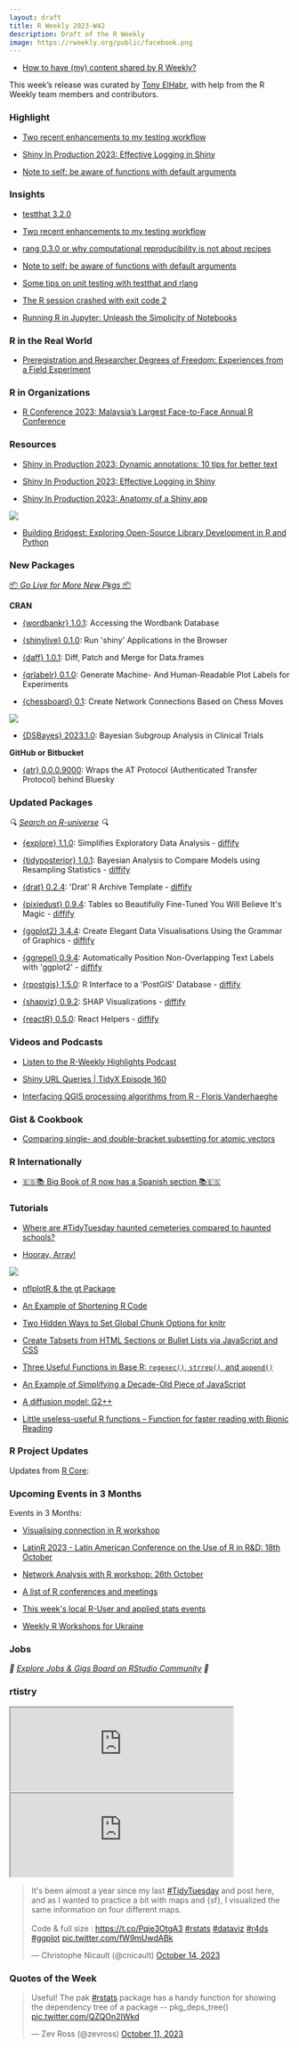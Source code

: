 ```yaml
---
layout: draft
title: R Weekly 2023-W42
description: Draft of the R Weekly
image: https://rweekly.org/public/facebook.png
---
```


+ [How to have (my) content shared by R Weekly?](https://github.com/rweekly/rweekly.org#how-to-have-my-content-shared-by-r-weekly)

This week’s release was curated by [Tony ElHabr](https://twitter.com/TonyElHabr), with help from the R Weekly team members and contributors.

### Highlight

+ [Two recent enhancements to my testing workflow](https://masalmon.eu/2023/10/09/test-workflow-enhancement/)

+ [Shiny In Production 2023: Effective Logging in Shiny](https://github.com/tanho63/talk_shinyprod2023_logging)

+ [Note to self: be aware of functions with default arguments](https://r-critique.com/be-aware-of-default-function-arguments)

### Insights

+ [testthat 3.2.0](https://www.tidyverse.org/blog/2023/10/testthat-3-2-0/)

+ [Two recent enhancements to my testing workflow](https://masalmon.eu/2023/10/09/test-workflow-enhancement/)

+ [rang 0.3.0 or why computational reproducibility is not about recipes](https://chainsawriot.com/postmannheim/2023/10/10/repro.html)

+ [Note to self: be aware of functions with default arguments](https://r-critique.com/be-aware-of-default-function-arguments)

+ [Some tips on unit testing with testthat and rlang](https://r-critique.com/some-tips-on-unit-testing-with-testthat-and-rlang)

+ [The R session crashed with exit code 2](https://r-critique.com/the-r-session-crashed-with-exit-code-2)

+ [Running R in Jupyter: Unleash the Simplicity of Notebooks](https://www.marsja.se/running-r-in-jupyter-unleash-the-simplicity-of-notebooks/)

### R in the Real World

+ [Preregistration and Researcher Degrees of Freedom: Experiences from a Field Experiment](https://joachim-gassen.github.io/2023/10/preregistered-degrees-of-freedom/)

### R in Organizations

+ [R Conference 2023: Malaysia’s Largest Face-to-Face Annual R Conference](https://www.r-consortium.org/blog/2023/10/11/r-conference-2023-malaysias-largest-face-to-face-annual-r-conference)


### Resources

+ [Shiny in Production 2023: Dynamic annotations: 10 tips for better text](https://www.cararthompson.com/talks/shiny-dynamic-annotations/)

+ [Shiny In Production 2023: Effective Logging in Shiny](https://github.com/tanho63/talk_shinyprod2023_logging)

+ [Shiny In Production 2023: Anatomy of a Shiny app](https://chrisbrownlie.github.io/anatomy_of_shiny_sip23/#/title-slide)

![](https://raw.githubusercontent.com/rweekly/image/master/2023/W42/shiny-app-anatomy.png)

+ [Building Bridgest: Exploring Open-Source Library Development in R and Python](https://docs.google.com/presentation/d/e/2PACX-1vSO_P_zks1LDAmHHqj7WvTi7Gsf0LomhlHIGkZ7zcq4Cd1dLJCUUT54eesQD5Fa0XgKqke2lhTe2hJ5/pub?start=false&loop=false&delayms=3000#slide=id.g1e56c81eb80_0_901)

### New Packages

<p class="added-hostname"><a href="https://rweekly.org/live" target="_blank" class="externalLink">📦 <i>Go Live for More New Pkgs</i> 📦</a></p>


**CRAN**

+ [{wordbankr} 1.0.1](https://cran.r-project.org/package=wordbankr): Accessing the Wordbank Database

+ [{shinylive} 0.1.0](https://cran.r-project.org/package=shinylive): Run 'shiny' Applications in the Browser

+ [{daff} 1.0.1](https://cran.r-project.org/package=daff): Diff, Patch and Merge for Data.frames

+ [{qrlabelr} 0.1.0](https://cran.r-project.org/package=qrlabelr): Generate Machine- And Human-Readable Plot Labels for Experiments

+ [{chessboard} 0.1](https://cran.r-project.org/package=chessboard): Create Network Connections Based on Chess Moves

![](https://raw.githubusercontent.com/rweekly/image/master/2023/W42/chessboard.png)

+ [{DSBayes} 2023.1.0](https://cran.r-project.org/package=DSBayes): Bayesian Subgroup Analysis in Clinical Trials

**GitHub or Bitbucket**

+ [{atr} 0.0.0.9000](https://jbgruber.github.io/atr/index.html): Wraps the AT Protocol (Authenticated Transfer Protocol) behind Bluesky

### Updated Packages

<i>🔍 [Search on R-universe](https://r-universe.dev/search/) 🔍</i>

+ [{explore} 1.1.0](https://rolkra.github.io/explore/): Simplifies Exploratory Data Analysis  - [diffify](https://diffify.com/R/explore)

+ [{tidyposterior} 1.0.1](https://cran.r-project.org/package=tidyposterior): Bayesian Analysis to Compare Models using Resampling Statistics - [diffify](https://diffify.com/R/tidyposterior)

+ [{drat} 0.2.4](https://cran.r-project.org/package=drat): 'Drat' R Archive Template - [diffify](https://diffify.com/R/drat)

+ [{pixiedust} 0.9.4](https://cran.r-project.org/package=pixiedust): Tables so Beautifully Fine-Tuned You Will Believe It's Magic - [diffify](https://diffify.com/R/pixiedust)

+ [{ggplot2} 3.4.4](https://cran.r-project.org/package=ggplot2): Create Elegant Data Visualisations Using the Grammar of Graphics - [diffify](https://diffify.com/R/ggplot2)

+ [{ggrepel} 0.9.4](https://cran.r-project.org/package=ggrepel): Automatically Position Non-Overlapping Text Labels with 'ggplot2' - [diffify](https://diffify.com/R/ggrepel)

+ [{rpostgis} 1.5.0](https://cran.r-project.org/package=rpostgis): R Interface to a 'PostGIS' Database - [diffify](https://diffify.com/R/rpostgis)

+ [{shapviz} 0.9.2](https://cran.r-project.org/package=shapviz): SHAP Visualizations - [diffify](https://diffify.com/R/shapviz)

+ [{reactR} 0.5.0](https://cran.r-project.org/package=reactR): React Helpers - [diffify](https://diffify.com/R/reactR)

### Videos and Podcasts

+ [Listen to the R-Weekly Highlights Podcast](https://rweekly.fireside.fm/)

+ [Shiny URL Queries | TidyX Episode 160](https://www.youtube.com/watch?v=gYy9RjVBUfI)

+ [Interfacing QGIS processing algorithms from R - Floris Vanderhaeghe](https://www.youtube.com/watch?v=Qt5DzWThWqI)

### Gist & Cookbook

+ [Comparing single- and double-bracket subsetting for atomic vectors](https://gist.github.com/krlmlr/b9ae8c3025cfbee9fc84258f98cdb211)


### R Internationally

+ [🇪🇸📚 Big Book of R now has a Spanish section 📚🇪🇸](https://oscarbaruffa.com/%f0%9f%87%aa%f0%9f%87%b8%f0%9f%93%9a-big-book-of-r-now-has-a-spanish-section-%f0%9f%93%9a%f0%9f%87%aa%f0%9f%87%b8/)

### Tutorials

+ [Where are #TidyTuesday haunted cemeteries compared to haunted schools?](https://juliasilge.com/blog/haunted-places/)

+ [Hooray, Array!](https://jcarroll.com.au/2023/10/09/hooray-array/)

![](https://raw.githubusercontent.com/rweekly/image/master/2023/W42/raku_r_coloured.png)

+ [nflplotR & the gt Package](http://nflplotr.nflverse.com/articles/gt.html)

+ [An Example of Shortening R Code](https://yihui.org/en/2023/10/shorten-code/)

+ [Two Hidden Ways to Set Global Chunk Options for knitr](https://yihui.org/en/2023/10/opts-chunk/)

+ [Create Tabsets from HTML Sections or Bullet Lists via JavaScript and CSS](https://yihui.org/en/2023/10/section-tabsets/)

+ [Three Useful Functions in Base R: `regexec()`, `strrep()`, and `append()`](https://yihui.org/en/2023/10/three-functions/)

+ [An Example of Simplifying a Decade-Old Piece of JavaScript](https://yihui.org/en/2023/10/simplify-javascript/)

+ [A diffusion model: G2++](https://thierrymoudiki.github.io/blog/2023/10/09/r/g2plus)

+ [Little useless-useful R functions – Function for faster reading with Bionic Reading](https://tomaztsql.wordpress.com/2023/10/08/little-useless-useful-r-functions-function-for-faster-reading-with-bionic-reading/)

<!--<div class="post-more-begin></div><div class="post-more-end"></div>-->

### R Project Updates

Updates from [R Core](http://developer.r-project.org/blosxom.cgi/R-devel/NEWS):


### Upcoming Events in 3 Months

Events in 3 Months:

+ [Visualising connection in R workshop](https://r-posts.com/visualising-connection-in-r-workshop/)

+ [LatinR 2023 - Latin American Conference on the Use of R in R&D: 18th October](https://www.eventbrite.cl/e/latinr-2023-conferencia-latinoamericana-sobre-uso-de-r-en-id-tickets-637517701607)

+ [Network Analysis with R workshop: 26th October](https://r-posts.com/network-analysis-with-r-workshop/)

+ [A list of R conferences and meetings](https://jumpingrivers.github.io/meetingsR/events.html)

+ [This week's local R-User and applied stats events](https://community.rstudio.com/c/irl)

+ [Weekly R Workshops for Ukraine](https://sites.google.com/view/dariia-mykhailyshyna/main/r-workshops-for-ukraine)


### Jobs

<i>💼 [Explore Jobs & Gigs Board on RStudio Community](https://community.rstudio.com/c/jobs/) 💼</i>

### rtistry

<iframe src="https://fosstodon.org/@bjnnowak/111222233202803960/embed" width="400" allowfullscreen="allowfullscreen" sandbox="allow-scripts allow-same-origin allow-popups allow-popups-to-escape-sandbox allow-forms"></iframe>

<iframe src="https://fosstodon.org/@terence/111208263556859606/embed" width="400" allowfullscreen="allowfullscreen" sandbox="allow-scripts allow-same-origin allow-popups allow-popups-to-escape-sandbox allow-forms"></iframe>

<blockquote class="twitter-tweet"><p lang="en" dir="ltr">It&#39;s been almost a year since my last <a href="https://twitter.com/hashtag/TidyTuesday?src=hash&amp;ref_src=twsrc%5Etfw">#TidyTuesday</a> and post here, and as I wanted to practice a bit with maps and {sf}, I visualized the same information on four different maps. <br><br>Code &amp; full size : <a href="https://t.co/Pqie3OtgA3">https://t.co/Pqie3OtgA3</a> <a href="https://twitter.com/hashtag/rstats?src=hash&amp;ref_src=twsrc%5Etfw">#rstats</a> <a href="https://twitter.com/hashtag/dataviz?src=hash&amp;ref_src=twsrc%5Etfw">#dataviz</a> <a href="https://twitter.com/hashtag/r4ds?src=hash&amp;ref_src=twsrc%5Etfw">#r4ds</a> <a href="https://twitter.com/hashtag/ggplot?src=hash&amp;ref_src=twsrc%5Etfw">#ggplot</a> <a href="https://t.co/fW9mUwdABk">pic.twitter.com/fW9mUwdABk</a></p>&mdash; Christophe Nicault (@cnicault) <a href="https://twitter.com/cnicault/status/1713231003756507593?ref_src=twsrc%5Etfw">October 14, 2023</a></blockquote> <script async src="https://platform.twitter.com/widgets.js" charset="utf-8"></script> 

### Quotes of the Week

<blockquote class="twitter-tweet"><p lang="en" dir="ltr">Useful! The pak <a href="https://twitter.com/hashtag/rstats?src=hash&amp;ref_src=twsrc%5Etfw">#rstats</a> package has a handy function for showing the dependency tree of a package -- pkg_deps_tree() <a href="https://t.co/QZQOn2IWkd">pic.twitter.com/QZQOn2IWkd</a></p>&mdash; Zev Ross (@zevross) <a href="https://twitter.com/zevross/status/1712139568193974704?ref_src=twsrc%5Etfw">October 11, 2023</a></blockquote> <script async src="https://platform.twitter.com/widgets.js" charset="utf-8"></script> 
